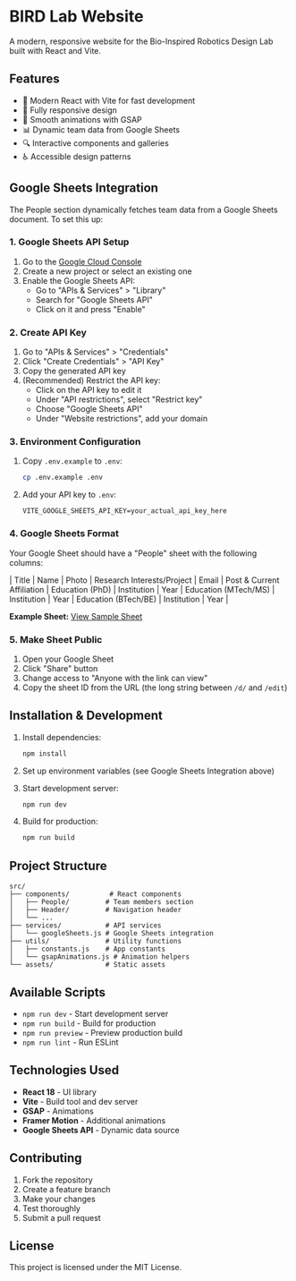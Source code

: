 # BIRD Lab Website

A modern, responsive website for the Bio-Inspired Robotics Design Lab built with React and Vite.

## Features

- 🚀 Modern React with Vite for fast development
- 📱 Fully responsive design
- 🎨 Smooth animations with GSAP
- 📊 Dynamic team data from Google Sheets
- 🔍 Interactive components and galleries
- ♿ Accessible design patterns

## Google Sheets Integration

The People section dynamically fetches team data from a Google Sheets document. To set this up:

### 1. Google Sheets API Setup

1. Go to the [Google Cloud Console](https://console.cloud.google.com/)
2. Create a new project or select an existing one
3. Enable the Google Sheets API:
   - Go to "APIs & Services" > "Library"
   - Search for "Google Sheets API"
   - Click on it and press "Enable"

### 2. Create API Key

1. Go to "APIs & Services" > "Credentials"
2. Click "Create Credentials" > "API Key"
3. Copy the generated API key
4. (Recommended) Restrict the API key:
   - Click on the API key to edit it
   - Under "API restrictions", select "Restrict key"
   - Choose "Google Sheets API"
   - Under "Website restrictions", add your domain

### 3. Environment Configuration

1. Copy `.env.example` to `.env`:
   ```bash
   cp .env.example .env
   ```

2. Add your API key to `.env`:
   ```
   VITE_GOOGLE_SHEETS_API_KEY=your_actual_api_key_here
   ```

### 4. Google Sheets Format

Your Google Sheet should have a "People" sheet with the following columns:

| Title | Name | Photo | Research Interests/Project | Email | Post & Current Affiliation | Education (PhD) | Institution | Year | Education (MTech/MS) | Institution | Year | Education (BTech/BE) | Institution | Year |

**Example Sheet:** [View Sample Sheet](https://docs.google.com/spreadsheets/d/1rfeP7ny6xYqEe-5fVLqKpXLHGI2rGeQ8oZK0us6ADtE/edit?usp=sharing)

### 5. Make Sheet Public

1. Open your Google Sheet
2. Click "Share" button
3. Change access to "Anyone with the link can view"
4. Copy the sheet ID from the URL (the long string between `/d/` and `/edit`)

## Installation & Development

1. Install dependencies:
   ```bash
   npm install
   ```

2. Set up environment variables (see Google Sheets Integration above)

3. Start development server:
   ```bash
   npm run dev
   ```

4. Build for production:
   ```bash
   npm run build
   ```

## Project Structure

```
src/
├── components/          # React components
│   ├── People/         # Team members section
│   ├── Header/         # Navigation header
│   └── ...
├── services/           # API services
│   └── googleSheets.js # Google Sheets integration
├── utils/              # Utility functions
│   ├── constants.js    # App constants
│   └── gsapAnimations.js # Animation helpers
└── assets/             # Static assets
```

## Available Scripts

- `npm run dev` - Start development server
- `npm run build` - Build for production
- `npm run preview` - Preview production build
- `npm run lint` - Run ESLint

## Technologies Used

- **React 18** - UI library
- **Vite** - Build tool and dev server
- **GSAP** - Animations
- **Framer Motion** - Additional animations
- **Google Sheets API** - Dynamic data source

## Contributing

1. Fork the repository
2. Create a feature branch
3. Make your changes
4. Test thoroughly
5. Submit a pull request

## License

This project is licensed under the MIT License.

